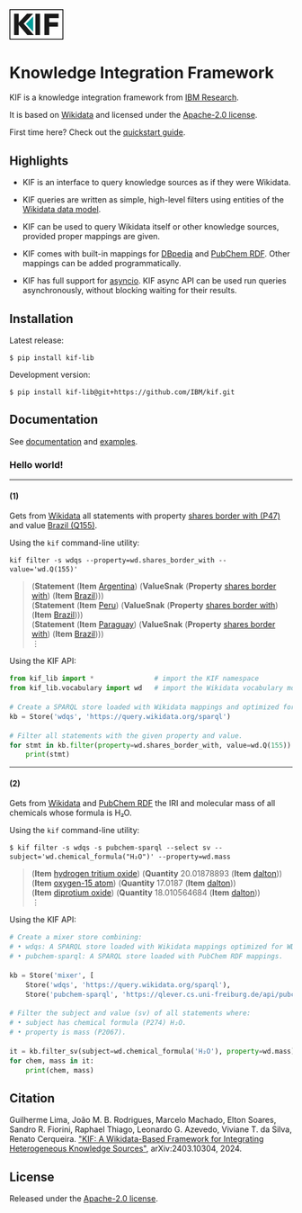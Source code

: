 <img src="https://raw.githubusercontent.com/IBM/kif/refs/heads/main/docs/_static/kif-boxed.svg" width="96">

# Knowledge Integration Framework

KIF is a knowledge integration framework from [IBM
Research](https://research.ibm.com/).

It is based on [Wikidata](https://www.wikidata.org/) and licensed under the
[Apache-2.0 license](./LICENSE).

First time here? Check out the [quickstart
guide](https://ibm.github.io/kif/quickstart.html).

## Highlights

* KIF is an interface to query knowledge sources as if they were Wikidata.

* KIF queries are written as simple, high-level filters using entities of
  the [Wikidata data
  model](https://www.wikidata.org/wiki/Wikidata:Data_model).

* KIF can be used to query Wikidata itself or other knowledge sources,
  provided proper mappings are given.

* KIF comes with built-in mappings for [DBpedia](https://www.dbpedia.org/)
  and [PubChem RDF](https://pubchem.ncbi.nlm.nih.gov/docs/rdf).  Other
  mappings can be added programmatically.

* KIF has full support for
  [asyncio](https://docs.python.org/3/library/asyncio.html).  KIF async API
  can be used run queries asynchronously, without blocking waiting for their
  results.

## Installation

Latest release:

```shell
$ pip install kif-lib
```

Development version:

```shell
$ pip install kif-lib@git+https://github.com/IBM/kif.git
```

## Documentation

See [documentation](https://ibm.github.io/kif/) and [examples](./examples).

### Hello world!

<hr/>

#### (1)

Gets from [Wikidata](https://www.wikidata.org/) all statements with property
[shares border with (P47)](http://www.wikidata.org/entity/P47) and value
[Brazil (Q155)](http://www.wikidata.org/entity/Q155).

Using the `kif` command-line utility:

```shell
kif filter -s wdqs --property=wd.shares_border_with --value='wd.Q(155)'
```

> (**Statement** (**Item** [Argentina](http://www.wikidata.org/entity/Q414)) (**ValueSnak** (**Property** [shares border with](http://www.wikidata.org/entity/P47)) (**Item** [Brazil](http://www.wikidata.org/entity/Q155)))) <br/>
> (**Statement** (**Item** [Peru](http://www.wikidata.org/entity/Q419)) (**ValueSnak** (**Property** [shares border with](http://www.wikidata.org/entity/P47)) (**Item** [Brazil](http://www.wikidata.org/entity/Q155)))) <br/>
> (**Statement** (**Item** [Paraguay](http://www.wikidata.org/entity/Q733)) (**ValueSnak** (**Property** [shares border with](http://www.wikidata.org/entity/P47)) (**Item** [Brazil](http://www.wikidata.org/entity/Q155)))) <br/>
> ⋮

Using the KIF API:

```python
from kif_lib import *               # import the KIF namespace
from kif_lib.vocabulary import wd   # import the Wikidata vocabulary module

# Create a SPARQL store loaded with Wikidata mappings and optimized for WDQS.
kb = Store('wdqs', 'https://query.wikidata.org/sparql')

# Filter all statements with the given property and value.
for stmt in kb.filter(property=wd.shares_border_with, value=wd.Q(155)):
    print(stmt)
```

<hr/>

#### (2)

Gets from [Wikidata](https://www.wikidata.org/) and [PubChem
RDF](https://qlever.cs.uni-freiburg.de/api/pubchem) the IRI and molecular
mass of all chemicals whose formula is H₂O.

Using the `kif` command-line utility:

```shell
$ kif filter -s wdqs -s pubchem-sparql --select sv --subject='wd.chemical_formula("H₂O")' --property=wd.mass
```

> (**Item** [hydrogen tritium oxide](http://www.wikidata.org/entity/Q106010186)) (**Quantity** 20.01878893 (**Item** [dalton](http://www.wikidata.org/entity/Q483261))) <br/>
> (**Item** [oxygen-15 atom](http://rdf.ncbi.nlm.nih.gov/pubchem/compound/CID10129877)) (**Quantity** 17.0187 (**Item** [dalton](http://www.wikidata.org/entity/Q483261))) <br/>
> (**Item** [diprotium oxide](http://www.wikidata.org/entity/Q106010185)) (**Quantity** 18.010564684 (**Item** [dalton](http://www.wikidata.org/entity/Q483261))) <br/>
> ⋮

Using the KIF API:

```python
# Create a mixer store combining:
# • wdqs: A SPARQL store loaded with Wikidata mappings optimized for WDQS.
# • pubchem-sparql: A SPARQL store loaded with PubChem RDF mappings.

kb = Store('mixer', [
    Store('wdqs', 'https://query.wikidata.org/sparql'),
    Store('pubchem-sparql', 'https://qlever.cs.uni-freiburg.de/api/pubchem')])

# Filter the subject and value (sv) of all statements where:
# • subject has chemical formula (P274) H₂O.
# • property is mass (P2067).

it = kb.filter_sv(subject=wd.chemical_formula('H₂O'), property=wd.mass)
for chem, mass in it:
    print(chem, mass)
```

## Citation

Guilherme Lima, João M. B. Rodrigues, Marcelo Machado, Elton Soares, Sandro
R. Fiorini, Raphael Thiago, Leonardo G. Azevedo, Viviane T. da Silva, Renato
Cerqueira. ["KIF: A Wikidata-Based Framework for Integrating Heterogeneous
Knowledge Sources"](https://arxiv.org/abs/2403.10304), arXiv:2403.10304,
2024.

## License

Released under the [Apache-2.0 license](./LICENSE).
